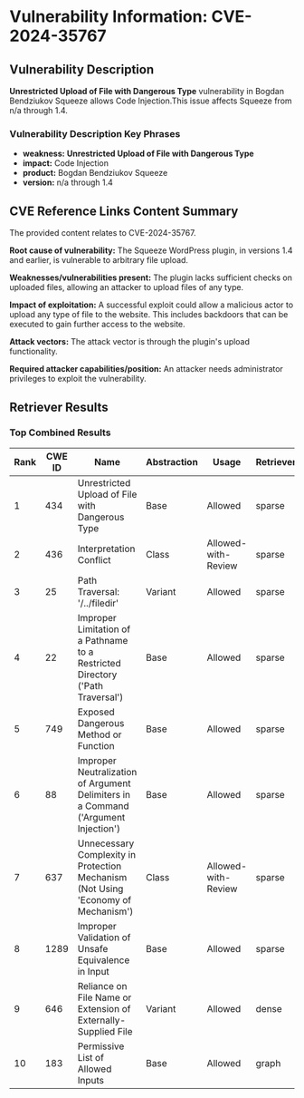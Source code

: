 # Vulnerability Information: CVE-2024-35767

## Vulnerability Description
**Unrestricted Upload of File with Dangerous Type** vulnerability in Bogdan Bendziukov Squeeze allows Code Injection.This issue affects Squeeze from n/a through 1.4.

### Vulnerability Description Key Phrases
- **weakness:** **Unrestricted Upload of File with Dangerous Type**
- **impact:** Code Injection
- **product:** Bogdan Bendziukov Squeeze
- **version:** n/a through 1.4

## CVE Reference Links Content Summary
The provided content relates to CVE-2024-35767.

**Root cause of vulnerability:** The Squeeze WordPress plugin, in versions 1.4 and earlier, is vulnerable to arbitrary file upload.

**Weaknesses/vulnerabilities present:**  The plugin lacks sufficient checks on uploaded files, allowing an attacker to upload files of any type.

**Impact of exploitation:** A successful exploit could allow a malicious actor to upload any type of file to the website. This includes backdoors that can be executed to gain further access to the website.

**Attack vectors:** The attack vector is through the plugin's upload functionality.

**Required attacker capabilities/position:** An attacker needs administrator privileges to exploit the vulnerability.

## Retriever Results

### Top Combined Results

| Rank | CWE ID | Name | Abstraction | Usage  | Retrievers | Individual Scores |
|------|--------|------|-------------|-------|------------|-------------------|
| 1 | 434 | Unrestricted Upload of File with Dangerous Type | Base | Allowed | sparse | 0.228 |
| 2 | 436 | Interpretation Conflict | Class | Allowed-with-Review | sparse | 0.155 |
| 3 | 25 | Path Traversal: '/../filedir' | Variant | Allowed | sparse | 0.148 |
| 4 | 22 | Improper Limitation of a Pathname to a Restricted Directory ('Path Traversal') | Base | Allowed | sparse | 0.145 |
| 5 | 749 | Exposed Dangerous Method or Function | Base | Allowed | sparse | 0.142 |
| 6 | 88 | Improper Neutralization of Argument Delimiters in a Command ('Argument Injection') | Base | Allowed | sparse | 0.139 |
| 7 | 637 | Unnecessary Complexity in Protection Mechanism (Not Using 'Economy of Mechanism') | Class | Allowed-with-Review | sparse | 0.138 |
| 8 | 1289 | Improper Validation of Unsafe Equivalence in Input | Base | Allowed | sparse | 0.135 |
| 9 | 646 | Reliance on File Name or Extension of Externally-Supplied File | Variant | Allowed | dense | 0.603 |
| 10 | 183 | Permissive List of Allowed Inputs | Base | Allowed | graph | 0.002 |

